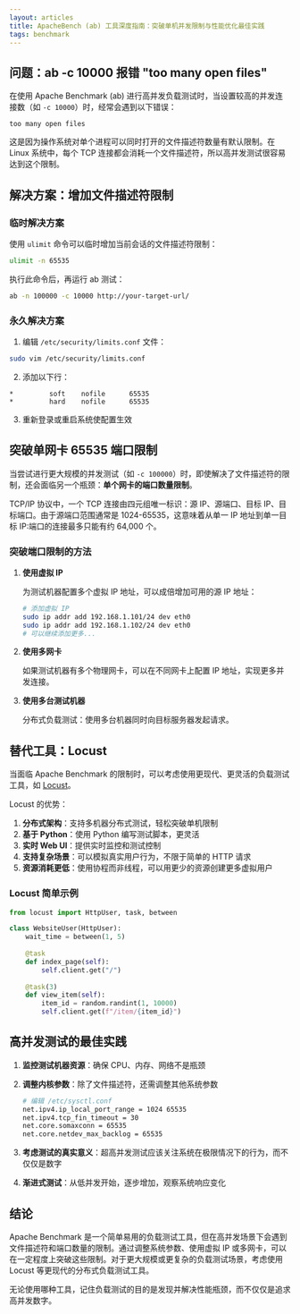 ```yaml
---
layout: articles
title: ApacheBench (ab) 工具深度指南：突破单机并发限制与性能优化最佳实践
tags: benchmark
---
```



## 问题：ab -c 10000 报错 "too many open files"

在使用 Apache Benchmark (ab) 进行高并发负载测试时，当设置较高的并发连接数（如 `-c 10000`）时，经常会遇到以下错误：

```
too many open files
```

这是因为操作系统对单个进程可以同时打开的文件描述符数量有默认限制。在 Linux 系统中，每个 TCP 连接都会消耗一个文件描述符，所以高并发测试很容易达到这个限制。

## 解决方案：增加文件描述符限制

### 临时解决方案

使用 `ulimit` 命令可以临时增加当前会话的文件描述符限制：

```bash
ulimit -n 65535
```

执行此命令后，再运行 ab 测试：

```bash
ab -n 100000 -c 10000 http://your-target-url/
```

### 永久解决方案

1. 编辑 `/etc/security/limits.conf` 文件：

```bash
sudo vim /etc/security/limits.conf
```

2. 添加以下行：

```
*         soft    nofile      65535
*         hard    nofile      65535
```

3. 重新登录或重启系统使配置生效

## 突破单网卡 65535 端口限制

当尝试进行更大规模的并发测试（如 `-c 100000`）时，即使解决了文件描述符的限制，还会面临另一个瓶颈：**单个网卡的端口数量限制**。

TCP/IP 协议中，一个 TCP 连接由四元组唯一标识：源 IP、源端口、目标 IP、目标端口。由于源端口范围通常是 1024-65535，这意味着从单一 IP 地址到单一目标 IP:端口的连接最多只能有约 64,000 个。

### 突破端口限制的方法

1. **使用虚拟 IP**

   为测试机器配置多个虚拟 IP 地址，可以成倍增加可用的源 IP 地址：

   ```bash
   # 添加虚拟 IP
   sudo ip addr add 192.168.1.101/24 dev eth0
   sudo ip addr add 192.168.1.102/24 dev eth0
   # 可以继续添加更多...
   ```

2. **使用多网卡**

   如果测试机器有多个物理网卡，可以在不同网卡上配置 IP 地址，实现更多并发连接。

3. **使用多台测试机器**

   分布式负载测试：使用多台机器同时向目标服务器发起请求。

## 替代工具：Locust

当面临 Apache Benchmark 的限制时，可以考虑使用更现代、更灵活的负载测试工具，如 [Locust](https://locust.io/)。

Locust 的优势：

1. **分布式架构**：支持多机器分布式测试，轻松突破单机限制
2. **基于 Python**：使用 Python 编写测试脚本，更灵活
3. **实时 Web UI**：提供实时监控和测试控制
4. **支持复杂场景**：可以模拟真实用户行为，不限于简单的 HTTP 请求
5. **资源消耗更低**：使用协程而非线程，可以用更少的资源创建更多虚拟用户

### Locust 简单示例

```python
from locust import HttpUser, task, between

class WebsiteUser(HttpUser):
    wait_time = between(1, 5)
    
    @task
    def index_page(self):
        self.client.get("/")
        
    @task(3)
    def view_item(self):
        item_id = random.randint(1, 10000)
        self.client.get(f"/item/{item_id}")
```

## 高并发测试的最佳实践

1. **监控测试机器资源**：确保 CPU、内存、网络不是瓶颈
2. **调整内核参数**：除了文件描述符，还需调整其他系统参数

   ```bash
   # 编辑 /etc/sysctl.conf
   net.ipv4.ip_local_port_range = 1024 65535
   net.ipv4.tcp_fin_timeout = 30
   net.core.somaxconn = 65535
   net.core.netdev_max_backlog = 65535
   ```

3. **考虑测试的真实意义**：超高并发测试应该关注系统在极限情况下的行为，而不仅仅是数字

4. **渐进式测试**：从低并发开始，逐步增加，观察系统响应变化

## 结论

Apache Benchmark 是一个简单易用的负载测试工具，但在高并发场景下会遇到文件描述符和端口数量的限制。通过调整系统参数、使用虚拟 IP 或多网卡，可以在一定程度上突破这些限制。对于更大规模或更复杂的负载测试场景，考虑使用 Locust 等更现代的分布式负载测试工具。

无论使用哪种工具，记住负载测试的目的是发现并解决性能瓶颈，而不仅仅是追求高并发数字。
